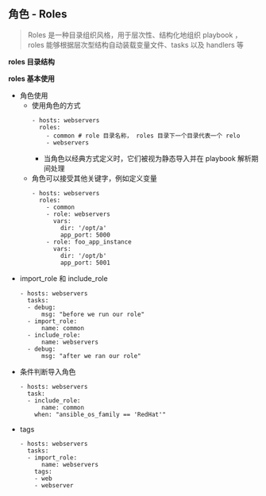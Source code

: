 ## 角色 - Roles
> Roles 是一种目录组织风格，用于层次性、结构化地组织 playbook ， roles 能够根据层次型结构自动装载变量文件、tasks 以及 handlers 等

__roles 目录结构__

__roles 基本使用__
- 角色使用
    - 使用角色的方式
        ```
        - hosts: webservers
          roles:
            - common # role 目录名称， roles 目录下一个目录代表一个 relo
            - webservers
        ```
        - 当角色以经典方式定义时，它们被视为静态导入并在 playbook 解析期间处理
    - 角色可以接受其他关键字，例如定义变量
        ```
        - hosts: webservers
          roles:
            - common
            - role: webservers
              vars:
                dir: '/opt/a'
                app_port: 5000
            - role: foo_app_instance
              vars:
                dir: '/opt/b'
                app_port: 5001
        ```
- import_role 和 include_role 
    ```
    - hosts: webservers
      tasks:
      - debug:
          msg: "before we run our role"
      - import_role:
          name: common
      - include_role:
          name: webservers
      - debug:
          msg: "after we ran our role"
    ```
- 条件判断导入角色
    ```
    - hosts: webservers
      task:
      - include_role:
          name: common
        when: "ansible_os_family == 'RedHat'"
    ```
- tags
    ```
    - hosts: webservers
      tasks:
      - import_role:
          name: webservers
        tags:
        - web
        - webserver
    ```
